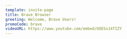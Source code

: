```yaml
---
template: invite-page
title: Brave Browser
greeting: Welcome, Brave Users!
promoCode: brave
videoURL: https://www.youtube.com/embed/UOESx14TIZY
---
```

